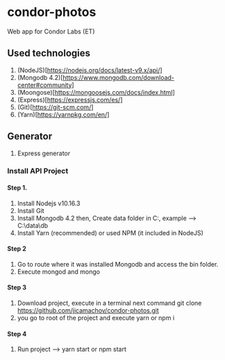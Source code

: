 # condor-photos
Web app for Condor Labs (ET)

## Used technologies

1. (NodeJS)[https://nodejs.org/docs/latest-v9.x/api/]
2. (Mongodb 4.2)[https://www.mongodb.com/download-center#community]
3. (Moongose)[https://mongoosejs.com/docs/index.html]
4. (Express)[https://expressjs.com/es/]
5. (Git)[https://git-scm.com/]
6. (Yarn)[https://yarnpkg.com/en/]

## Generator
1. Express generator

### Install API Project

#### Step 1.
1. Install Nodejs v10.16.3 
2. Install Git
3. Install Mongodb 4.2 then,  Create data folder in C:\, example -->  C:\data\db
4. Install Yarn (recommended) or used NPM (it included in NodeJS)

#### Step 2
1. Go to route where it was installed Mongodb and access the bin folder.
2. Execute mongod and mongo

#### Step 3
1. Download project, execute in a terminal next command git clone https://github.com/jicamachov/condor-photos.git
2. you go to root of the project and execute yarn or npm i

#### Step 4
1. Run project -->  yarn start or npm start 
